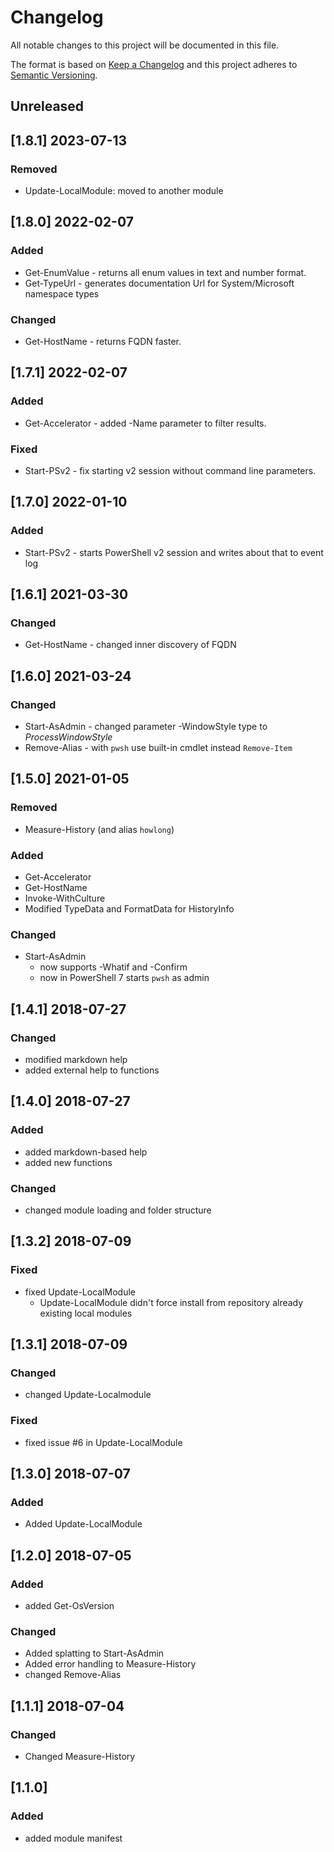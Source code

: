 # Changelog

All notable changes to this project will be documented in this file.

The format is based on [Keep a Changelog](http://keepachangelog.com/en/1.0.0/)
and this project adheres to [Semantic Versioning](http://semver.org/spec/v2.0.0.html).

## Unreleased

## [1.8.1] 2023-07-13

### Removed

- Update-LocalModule: moved to another module

## [1.8.0] 2022-02-07

### Added

- Get-EnumValue - returns all enum values in text and number format.
- Get-TypeUrl - generates documentation Url for System/Microsoft namespace types

### Changed

- Get-HostName - returns FQDN faster.

## [1.7.1] 2022-02-07

### Added

- Get-Accelerator - added -Name parameter to filter results.

### Fixed

- Start-PSv2 - fix starting v2 session without command line parameters.

## [1.7.0] 2022-01-10

### Added

- Start-PSv2 - starts PowerShell v2 session and writes about that to event log

## [1.6.1] 2021-03-30

### Changed

- Get-HostName - changed inner discovery of FQDN

## [1.6.0] 2021-03-24

### Changed

- Start-AsAdmin - changed parameter -WindowStyle type to _ProcessWindowStyle_
- Remove-Alias - with `pwsh` use built-in cmdlet instead `Remove-Item`

## [1.5.0] 2021-01-05

### Removed

- Measure-History (and alias `howlong`)

### Added

- Get-Accelerator
- Get-HostName
- Invoke-WithCulture
- Modified TypeData and FormatData for HistoryInfo

### Changed

- Start-AsAdmin
  - now supports -Whatif and -Confirm
  - now in PowerShell 7 starts `pwsh` as admin

## [1.4.1] 2018-07-27

### Changed

- modified markdown help
- added external help to functions

## [1.4.0] 2018-07-27

### Added

- added markdown-based help
- added new functions

### Changed

- changed module loading and folder structure

## [1.3.2] 2018-07-09

### Fixed

- fixed Update-LocalModule
  - Update-LocalModule didn't force install from repository already existing local modules

## [1.3.1] 2018-07-09

### Changed

- changed Update-Localmodule

### Fixed

- fixed issue #6 in Update-LocalModule

## [1.3.0] 2018-07-07

### Added

- Added Update-LocalModule

## [1.2.0] 2018-07-05

### Added

- added Get-OsVersion

### Changed

- Added splatting to Start-AsAdmin
- Added error handling to Measure-History
- changed Remove-Alias

## [1.1.1] 2018-07-04

### Changed

- Changed Measure-History

## [1.1.0]

### Added

- added module manifest
